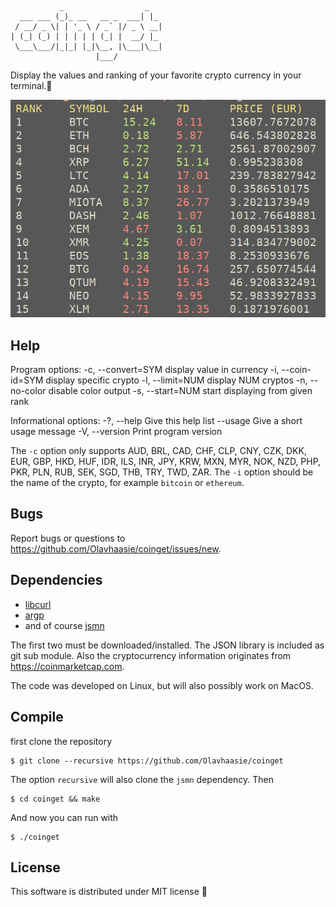```
           _                  _
  ___ ___ (_)_ __   __ _  ___| |_
 / __/ _ \| | '_ \ / _` |/ _ \ __|
| (_| (_) | | | | | (_| |  __/ |_
 \___\___/|_|_| |_|\__, |\___|\__|
                   |___/
```

Display the values and ranking of your favorite crypto currency in your terminal.💸

![example](doc/output.png "Sample output")

## Help ##
 Program options:
  -c, --convert=SYM          display value in currency
  -i, --coin-id=SYM          display specific crypto
  -l, --limit=NUM            display NUM cryptos
  -n, --no-color             disable color output
  -s, --start=NUM            start displaying from given rank

 Informational options:
  -?, --help                 Give this help list
      --usage                Give a short usage message
  -V, --version              Print program version

The `-c` option only supports AUD, BRL, CAD, CHF, CLP, CNY, CZK, DKK, EUR, GBP, HKD, HUF, IDR, ILS, INR, JPY, KRW, MXN, MYR, NOK, NZD, PHP, PKR, PLN, RUB, SEK, SGD, THB, TRY, TWD, ZAR.
The `-i` option should be the name of the crypto, for example `bitcoin` or `ethereum`.

## Bugs ##
Report bugs or questions to <https://github.com/Olavhaasie/coinget/issues/new>.

## Dependencies ##
+ [libcurl](https://curl.haxx.se/libcurl/)
+ [argp](https://www.gnu.org/software/libc/manual/html_node/Argp.html)
+ and of course [jsmn](https://github.com/zserge/jsmn)

The first two must be downloaded/installed. The JSON library is included as git sub module.
Also the cryptocurrency information originates from <https://coinmarketcap.com>.

The code was developed on Linux, but will also possibly work on MacOS.

## Compile ##
first clone the repository

    $ git clone --recursive https://github.com/Olavhaasie/coinget

The option `recursive` will also clone the `jsmn` dependency. Then

    $ cd coinget && make

And now you can run with

    $ ./coinget

## License ##
This software is distributed under MIT license 📝

